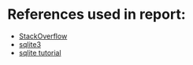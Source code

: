 # References used in report:

* [StackOverflow](http://stackoverflow.com/questions/26865276/converting-utf-8-encoded-string-to-just-plain-text-in-python-3)
* [sqlite3](https://docs.python.org/3/library/sqlite3.html)
* [sqlite tutorial](https://www.tutorialspoint.com/sqlite/)
